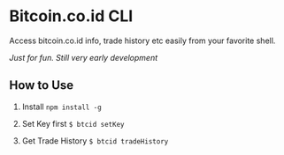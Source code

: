 # Bitcoin.co.id CLI

Access bitcoin.co.id info, trade history etc easily from your favorite shell.

_Just for fun. Still very early development_

## How to Use
1. Install
`npm install -g `

2. Set Key first
`$ btcid setKey`

3. Get Trade History
`$ btcid tradeHistory`
